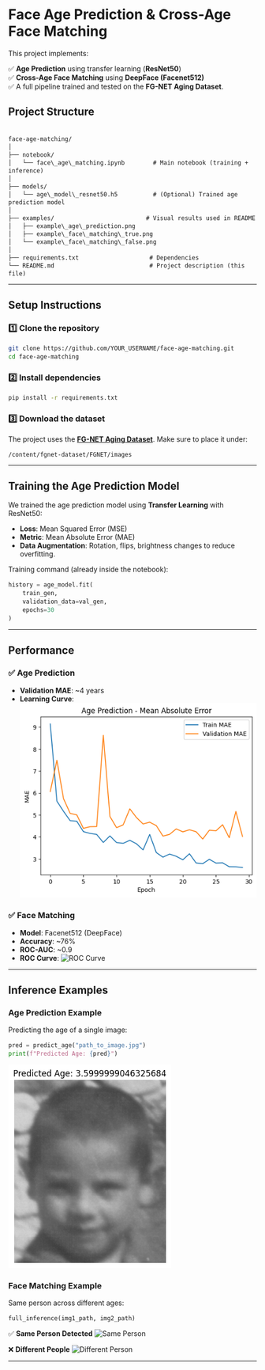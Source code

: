 # Face Age Prediction & Cross-Age Face Matching

This project implements:

✅ **Age Prediction** using transfer learning (**ResNet50**)  
✅ **Cross-Age Face Matching** using **DeepFace (Facenet512)**  
✅ A full pipeline trained and tested on the **FG-NET Aging Dataset**.



## Project Structure

```

face-age-matching/
│
├── notebook/
│   └── face\_age\_matching.ipynb        # Main notebook (training + inference)
│
├── models/
│   └── age\_model\_resnet50.h5          # (Optional) Trained age prediction model
│
├── examples/                          # Visual results used in README
│   ├── example\_age\_prediction.png
│   ├── example\_face\_matching\_true.png
│   └── example\_face\_matching\_false.png
│
├── requirements.txt                    # Dependencies
└── README.md                           # Project description (this file)

````

---

## Setup Instructions

### 1️⃣ Clone the repository
```bash
git clone https://github.com/YOUR_USERNAME/face-age-matching.git
cd face-age-matching
````

### 2️⃣ Install dependencies

```bash
pip install -r requirements.txt
```

### 3️⃣ Download the dataset

The project uses the **[FG-NET Aging Dataset](https://www.kaggle.com/datasets/aiolapo/fgnet-dataset)**.
Make sure to place it under:

```
/content/fgnet-dataset/FGNET/images
```

---

## Training the Age Prediction Model

We trained the age prediction model using **Transfer Learning** with ResNet50:

* **Loss**: Mean Squared Error (MSE)
* **Metric**: Mean Absolute Error (MAE)
* **Data Augmentation**: Rotation, flips, brightness changes to reduce overfitting.

Training command (already inside the notebook):

```python
history = age_model.fit(
    train_gen,
    validation_data=val_gen,
    epochs=30
)
```

---

## Performance

### ✅ **Age Prediction**

* **Validation MAE**: \~4 years
* **Learning Curve**:
  ![Age Prediction](MAE.png)

### ✅ **Face Matching**

* **Model**: Facenet512 (DeepFace)
* **Accuracy**: \~76%
* **ROC-AUC**: \~0.9
* **ROC Curve**:
  ![ROC Curve](examples/example_face_matching_true.png)

---

## Inference Examples

### **Age Prediction Example**

Predicting the age of a single image:

```python
pred = predict_age("path_to_image.jpg")
print(f"Predicted Age: {pred}")
```

![Age Prediction](example_age_prediction.png)

### **Face Matching Example**

Same person across different ages:

```python
full_inference(img1_path, img2_path)
```

✅ **Same Person Detected**
![Same Person](examples/example_face_matching_true.png)

❌ **Different People**
![Different Person](examples/example_face_matching_false.png)

---



